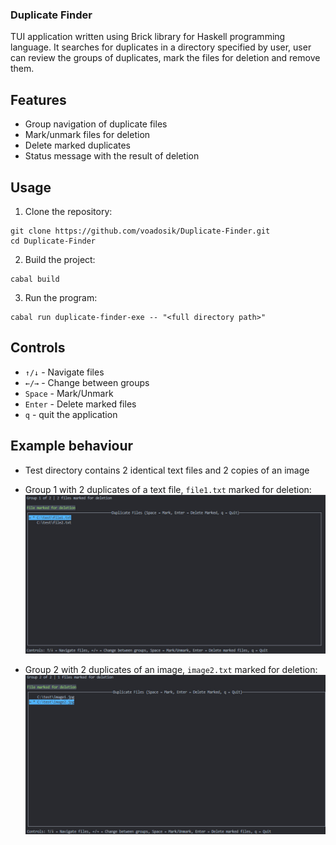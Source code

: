 ### Duplicate Finder

TUI application written using Brick library for Haskell programming language.
It searches for duplicates in a directory specified by user, user can review the groups of duplicates, mark the files for deletion and remove them.

## Features
- Group navigation of duplicate files
- Mark/unmark files for deletion
- Delete marked duplicates
- Status message with the result of deletion


## Usage
1. Clone the repository:
```
git clone https://github.com/voadosik/Duplicate-Finder.git
cd Duplicate-Finder
```


2. Build the project:
```
cabal build
```

3. Run the program:
```
cabal run duplicate-finder-exe -- "<full directory path>"
```


## Controls
- `↑/↓` - Navigate files
- `←/→` - Change between groups
- `Space` - Mark/Unmark
- `Enter` - Delete marked files
- `q` - quit the application


## Example behaviour
- Test directory contains 2 identical text files and 2 copies of an image
- Group 1 with 2 duplicates of a text file, `file1.txt` marked for deletion:
![Screenshot](images/image2.jpg)

- Group 2 with 2 duplicates of an image, `image2.txt` marked for deletion:
![Screenshot](images/image1.jpg)
